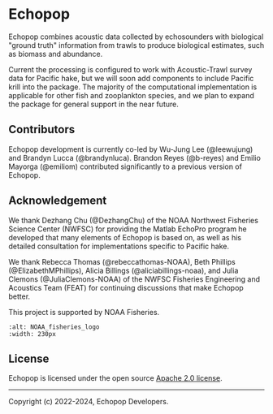 # Echopop

Echopop combines acoustic data collected by echosounders with biological "ground truth" information from trawls to produce biological estimates, such as biomass and abundance. 

Current the processing is configured to work with Acoustic-Trawl survey data for Pacific hake, but we will soon add components to include Pacific krill into the package. The majority of the computational implementation is applicable for other fish and zooplankton species, and we plan to expand the package for general support in the near future.


## Contributors

Echopop development is currently co-led by Wu-Jung Lee (@leewujung) and Brandyn Lucca (@brandynluca). Brandon Reyes (@b-reyes) and Emilio Mayorga (@emiliom) contributed significantly to a previous version of Echopop.



<!-- ```{admonition} Glitches with some interactive graphical elements
While the notebooks in this site are rendered, there are some glitches in the display we're still working out. In particular, an [ipywidgets](https://ipywidgets.readthedocs.io/en/stable/) interactive graphical element in the semivariogram widget doesn't display correctly. The notebooks do run correctly when executed with Jupyter Notebook ("classic", not JupyterLab).
``` -->

<!-- Go to the individual example notebooks below or in the table of content on the left.

```{tableofcontents}
``` -->


## Acknowledgement

We thank Dezhang Chu (@DezhangChu) of the NOAA Northwest Fisheries Science Center (NWFSC)
for providing the Matlab EchoPro program he developed
that many elements of Echopop is based on,
as well as his detailed consultation for implementations specific to Pacific hake.

We thank Rebecca Thomas (@rebeccathomas-NOAA),
Beth Phillips (@ElizabethMPhillips),
Alicia Billings (@aliciabillings-noaa),
and Julia Clemons (@JuliaClemons-NOAA)
of the NWFSC Fisheries Engineering and Acoustics Team (FEAT)
for continuing discussions that make Echopop better.

This project is supported by NOAA Fisheries.

```{image} images/noaa_fisheries_logo.png
:alt: NOAA_fisheries_logo
:width: 230px
```


## License

Echopop is licensed under the open source [Apache 2.0 license](https://opensource.org/licenses/Apache-2.0).

---------------

Copyright (c) 2022-2024, Echopop Developers.
